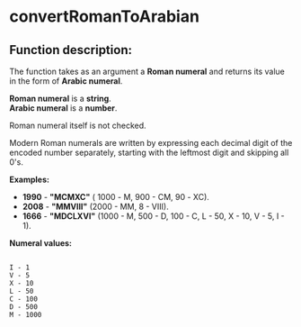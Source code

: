 # convertRomanToArabian

## Function description:

The function takes as an argument a __Roman numeral__ and returns its value in the form of __Arabic numeral__.  

__Roman numeral__ is a __string__.  
__Arabic numeral__ is a __number__.  

Roman numeral itself is not checked.  

Modern Roman numerals are written by expressing each decimal digit of the encoded number separately, starting with the leftmost digit and skipping all 0's.  

__Examples:__  

* __1990__  - __"MCMXC"__ ( 1000 - М, 900 - СМ, 90 - XC).  
* __2008__  - __"MMVIII"__ (2000 - MM, 8 - VIII).  
* __1666__  - __"MDCLXVI"__ (1000 - M, 500 - D, 100 - C, L - 50, X - 10, V - 5, I - 1).  

__Numeral values:__

```

I - 1
V - 5
X - 10
L - 50
C - 100
D - 500
M - 1000
```

